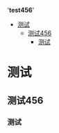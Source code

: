 <!-- START doctoc generated TOC please keep comment here to allow auto update -->
<!-- DON'T EDIT THIS SECTION, INSTEAD RE-RUN doctoc TO UPDATE -->
'**test456**'

- [测试](#%E6%B5%8B%E8%AF%95)
  - [测试456](#%E6%B5%8B%E8%AF%95456)
    - [测试](#%E6%B5%8B%E8%AF%95-1)

<!-- END doctoc generated TOC please keep comment here to allow auto update -->

# 测试
## 测试456
### 测试